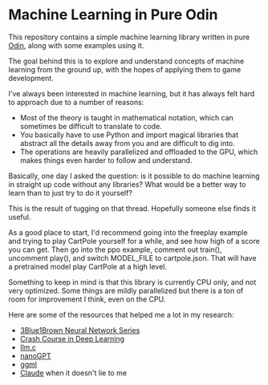 # Machine Learning in Pure Odin

This repository contains a simple machine learning library written in pure [Odin](https://odin-lang.org/), along with some examples using it. 

The goal behind this is to explore and understand concepts of machine learning from the ground up, with the hopes of applying them to game development.

I've always been interested in machine learning, but it has always felt hard to approach due to a number of reasons:
* Most of the theory is taught in mathematical notation, which can sometimes be difficult to translate to code.
* You basically have to use Python and import magical libraries that abstract all the details away from you and are difficult to dig into.
* The operations are heavily parallelized and offloaded to the GPU, which makes things even harder to follow and understand.

Basically, one day I asked the question: is it possible to do machine learning in straight up code without any libraries? What would be a better way to learn than to just try to do it yourself?

This is the result of tugging on that thread. Hopefully someone else finds it useful.

As a good place to start, I'd recommend going into the freeplay example and trying to play CartPole yourself for a while, and see how high of a score you can get. Then go into the ppo example, comment out train(), uncomment play(), and switch MODEL_FILE to cartpole.json. That will have a pretrained model play CartPole at a high level.

Something to keep in mind is that this library is currently CPU only, and not very optimized. Some things are mildly parallelized but there is a ton of room for improvement I think, even on the CPU.

Here are some of the resources that helped me a lot in my research:
* [3Blue1Brown Neural Network Series](https://www.youtube.com/watch?v=aircAruvnKk)
* [Crash Course in Deep Learning](https://gpuopen.com/learn/deep_learning_crash_course/)
* [llm.c](https://github.com/karpathy/llm.c)
* [nanoGPT](https://github.com/karpathy/nanoGPT)
* [ggml](https://github.com/ggml-org/ggml)
* [Claude](https://claude.ai/) when it doesn't lie to me